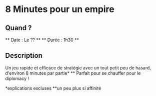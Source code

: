 # 8 Minutes pour un empire

## Quand ?
** Date : Le ?? **
** Durée  : 1h30 **

## Description
Un jeu rapide et efficace de stratégie avec un tout petit peu de hasard,
d'environ 8 minutes par partie* **
Parfait pour se chauffer pour le diplomacy !

*explications excluses
**un peu plus si affinité
